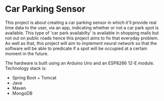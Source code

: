 # Car Parking Sensor


 This project is about creating a car parking sensor in which it'll provide real time data to the user, via an app, indicating whether or not a car park spot is available. This type of 'car park availabilty' is available in shopping malls but not out on public roads hence this project aims to fix that everyday problem. As well as that, this project will aim to implement neural network so that the software will be able to predicate if a spot will be occupied at a certain moment in the future.

The hardware is built using an Arduino Uno and an ESP8266 12-E module.
Technology stack is:
 - Spring Boot + Tomcat
 - Java
 - Maven
 - MongoDB